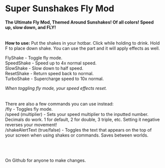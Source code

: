 # Super Sunshakes Fly Mod
**The Ultimate Fly Mod, Themed Around Sunshakes! Of all colors! Speed up, slow down, and FLY!**
<br />
<br />
<br />
**How to use:**
Put the shakes in your hotbar. Click while holding to drink. Hold F to place down shake. You can use the part and it will apply effects as well.

FlyShake - Toggle fly mode. <br />
SpeedShake - Speed up to 4x normal speed. <br />
SlowShake - Slow down to half speed. <br />
ResetShake - Return speed back to normal. <br />
TurboShake - Supercharge speed to 10x normal. <br />

*When toggling fly mode, your speed effects reset.*
<br />
<br />
<br />
There are also a few commands you can use instead: <br />
/fly - Toggles fly mode. <br />
/speed (multiplier) - Sets your speed multiplier to the inputted number. Decimals do work. 1 for default, 2 for double, 3 triple, etc. Setting it negative reverses your movement! <br />
/shakeAlertText (true/false) - Toggles the text that appears on the top of your screen when using shakes or commands. Saves between worlds. <br />
<br />
<br />
<br />

On Github for anyone to make changes.
